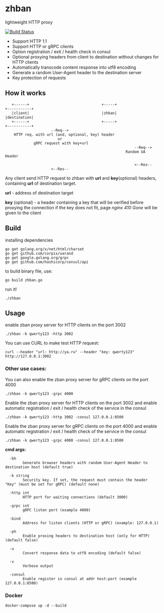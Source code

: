 # zhban
lightweight HTTP proxy

[![Build Status](https://travis-ci.com/poloten4ik100/zhban.svg?branch=master)](https://travis-ci.com/poloten4ik100/zhban)

* Support HTTP 1.1
* Support HTTP or gRPC clients
* Option registration / exit / health check in consul
* Optional proxying headers from client to destination without changes for HTTP clients
* Automatically transcode content response into utf8 encoding
* Generate a random User-Agent header to the destination server
* Key protection of requests

## How it works

```
   +------+                                 +-----+                     +-----------+
   |client|                                 |zhban|                     |destination|
   +------+                                 +-----+                     +-----------+
                     --Req-->       
    HTTP req. with url (and, optional, key) header
                        or
             gRPC request with key+url
                                                           --Req-->
                                                       Random UA Header
                                                        
                                                           <--Res--
                     <--Res--
```

Any client send HTTP request to zhban with **url** and **key**(optional) headers, containing **url** of destination target.

**url** - address of destination target

**key** (optional) - a header containing a key that will be verified before proxying the connection
if the key does not fit, page *nginx 410 Gone* will be given to the client

## Build

installing dependencies

```
go get golang.org/x/net/html/charset
go get github.com/corpix/uarand
go get google.golang.org/grpc
go get github.com/hashicorp/consul/api
```

to build binary file, use:

```
go build zhban.go
```

run it!

```
./zhban
```
## Usage

enable zban proxy server for HTTP clients on the port 3002

```
./zhban -k qwerty123 -http 3002
```

You can use CURL to make test HTTP request:

```
curl --header "url: http://ya.ru" --header "key: qwerty123" http://127.0.0.1:3002
```

### Other use cases:

You can also enable the zban proxy server for gRPC clients on the port 4000

```
./zhban -k qwerty123 -grpc 4000
```

Enable the zban proxy server for HTTP clients on the port 3002 and enable automatic registration / exit / health check of the service in the consul

```
./zhban -k qwerty123 -http 3002 -consul 127.0.0.1:8500
```

Enable the zban proxy server for gRPC clients on the port 4000 and enable automatic registration / exit / health check of the service in the consul

```
./zhban -k qwerty123 -grpc 4000 -consul 127.0.0.1:8500
```

**cmd args:**
```
  -bh
        Generate browser headers with random User-Agent Header to destination host (default true)
        
  -k string
        Security key. If set, the request must contain the header "Key" (must be set for gRPC) (default none)
        
  -http int
        HTTP port for waiting connections (default 3000)

  -grpc int
        gRPC listen port (example 4000)

  -bind
        Address for listen clients (HTTP or gRPC) (example: 127.0.0.1)
        
  -ph
        Enable proxing headers to destination host (only for HTTP) (default false)
        
  -u
        Convert response data to utf8 encoding (default false)
        
  -v    
        Verbose output

  -consul
        Enable register in consul at addr host:port (example 127.0.0.1:8500)
```

### Docker

```
docker-compose up -d --build
```
